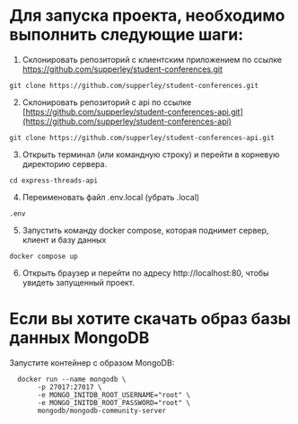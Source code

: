 # Для запуска проекта, необходимо выполнить следующие шаги:

1. Склонировать репозиторий с клиентским приложением по ссылке https://github.com/supperley/student-conferences.git

```
git clone https://github.com/supperley/student-conferences.git
```

2. Склонировать репозиторий с api по ссылке [https://github.com/supperley/student-conferences-api.git](https://github.com/supperley/student-conferences-api)

```
git clone https://github.com/supperley/student-conferences-api.git
```

3. Открыть терминал (или командную строку) и перейти в корневую директорию сервера.

```
cd express-threads-api
```

4. Переименовать файл .env.local (убрать .local)

```
.env
```

5. Запустить команду docker compose, которая поднимет сервер, клиент и базу данных

```
docker compose up
```

6. Открыть браузер и перейти по адресу http://localhost:80, чтобы увидеть запущенный проект.

# Если вы хотите скачать образ базы данных MongoDB

Запустите контейнер с образом MongoDB:

```
  docker run --name mongodb \
       -p 27017:27017 \
       -e MONGO_INITDB_ROOT_USERNAME="root" \
       -e MONGO_INITDB_ROOT_PASSWORD="root" \
       mongodb/mongodb-community-server
```
